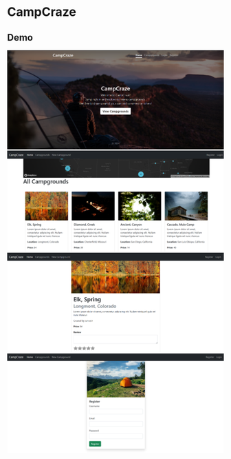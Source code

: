 # CampCraze

## Demo
![image alt](https://github.com/TanveshVaity/CampCraze/blob/main/Screenshot%202025-02-27%20111502.png?raw=true)
![image alt](https://github.com/TanveshVaity/CampCraze/blob/main/Screenshot%202025-02-27%20111542.png?raw=true)
![image alt](https://github.com/TanveshVaity/CampCraze/blob/main/Screenshot%202025-02-27%20111603.png?raw=true)
![image alt](https://github.com/TanveshVaity/CampCraze/blob/main/Screenshot%202025-02-27%20111616.png?raw=true)
